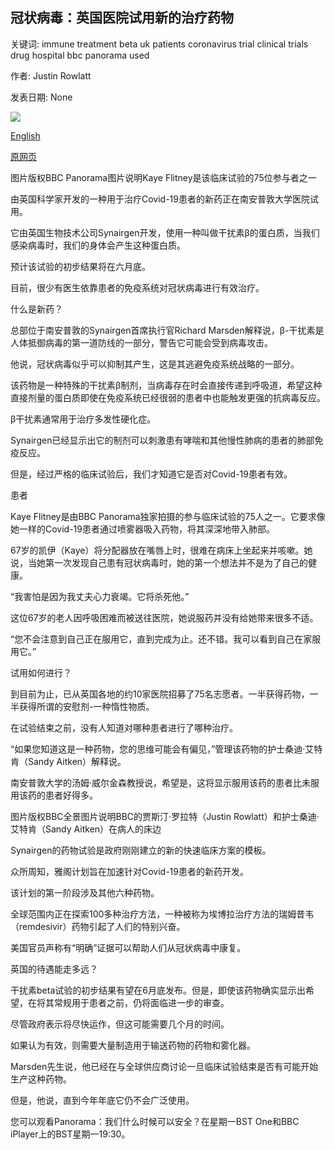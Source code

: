 ## 冠状病毒：英国医院试用新的治疗药物

关键词: immune treatment beta uk patients coronavirus trial clinical trials drug hospital bbc panorama used

作者: Justin Rowlatt

发表日期: None

![](https://ichef.bbci.co.uk/news/1024/branded_news/B4C7/production/_112097264_kayeflitney.jpg)

[English](Coronavirus%3A%20UK%20hospital%20trials%20new%20treatment%20drug.md)

[原网页](https://www.bbc.com/news/health-52504409)

图片版权BBC Panorama图片说明Kaye Flitney是该临床试验的75位参与者之一

由英国科学家开发的一种用于治疗Covid-19患者的新药正在南安普敦大学医院试用。

它由英国生物技术公司Synairgen开发，使用一种叫做干扰素β的蛋白质，当我们感染病毒时，我们的身体会产生这种蛋白质。

预计该试验的初步结果将在六月底。

目前，很少有医生依靠患者的免疫系统对冠状病毒进行有效治疗。

什么是新药？

总部位于南安普敦的Synairgen首席执行官Richard Marsden解释说，β-干扰素是人体抵御病毒的第一道防线的一部分，警告它可能会受到病毒攻击。

他说，冠​​状病毒似乎可以抑制其产生，这是其逃避免疫系统战略的一部分。

该药物是一种特殊的干扰素β制剂，当病毒存在时会直接传递到呼吸道，希望这种直接剂量的蛋白质即使在免疫系统已经很弱的患者中也能触发更强的抗病毒反应。

β干扰素通常用于治疗多发性硬化症。

Synairgen已经显示出它的制剂可以刺激患有哮喘和其他慢性肺病的患者的肺部免疫反应。

但是，经过严格的临床试验后，我们才知道它是否对Covid-19患者有效。

患者

Kaye Flitney是由BBC Panorama独家拍摄的参与临床试验的75人之一。它要求像她一样的Covid-19患者通过喷雾器吸入药物，将其深深地带入肺部。

67岁的凯伊（Kaye）将分配器放在嘴唇上时，很难在病床上坐起来并咳嗽。她说，当她第一次发现自己患有冠状病毒时，她的第一个想法并不是为了自己的健康。

“我害怕是因为我丈夫心力衰竭。它将杀死他。”

这位67岁的老人因呼吸困难而被送往医院，她说服药并没有给她带来很多不适。

“您不会注意到自己正在服用它，直到完成为止。还不错。我可以看到自己在家服用它。”

试用如何进行？

到目前为止，已从英国各地的约10家医院招募了75名志愿者。一半获得药物，一半获得所谓的安慰剂-一种惰性物质。

在试验结束之前，没有人知道对哪种患者进行了哪种治疗。

“如果您知道这是一种药物，您的思维可能会有偏见，”管理该药物的护士桑迪·艾特肯（Sandy Aitken）解释说。

南安普敦大学的汤姆·威尔金森教授说，希望是，这将显示服用该药的患者比未服用该药的患者好得多。

图片版权BBC全景图片说明BBC的贾斯汀·罗拉特（Justin Rowlatt）和护士桑迪·艾特肯（Sandy Aitken）在病人的床边

Synairgen的药物试验是政府刚刚建立的新的快速临床方案的模板。

众所周知，雅阁计划旨在加速针对Covid-19患者的新药开发。

该计划的第一阶段涉及其他六种药物。

全球范围内正在探索100多种治疗方法，一种被称为埃博拉治疗方法的瑞姆昔韦（remdesivir）药物引起了人们的特别兴奋。

美国官员声称有“明确”证据可以帮助人们从冠状病毒中康复。

英国的待遇能走多远？

干扰素beta试验的初步结果有望在6月底发布。但是，即使该药物确实显示出希望，在将其常规用于患者之前，仍将面临进一步的审查。

尽管政府表示将尽快运作，但这可能需要几个月的时间。

如果认为有效，则需要大量制造用于输送药物的药物和雾化器。

Marsden先生说，他已经在与全球供应商讨论一旦临床试验结束是否有可​​能开始生产这种药物。

但是，他说，直到今年年底它仍不会广泛使用。

您可以观看Panorama：我们什么时候可以安全？在星期一BST One和BBC iPlayer上的BST星期一19:30。